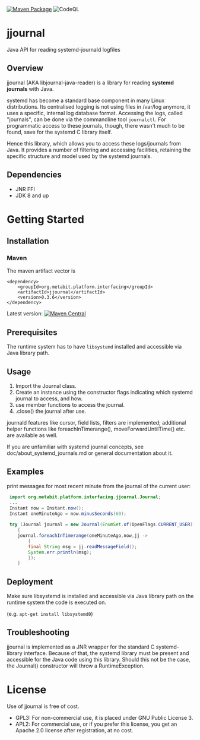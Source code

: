 [![Maven Package](https://github.com/meta-bit/jjournal/actions/workflows/maven-build.yml/badge.svg)](https://github.com/meta-bit/jjournal/actions/workflows/maven-build.yml)
![CodeQL](https://github.com/meta-bit/jjournal/workflows/CodeQL/badge.svg?branch=main)

# jjournal
Java API for reading systemd-journald logfiles

## Overview

jjournal (AKA libjournal-java-reader) is a library for reading **systemd journals** with Java.

systemd has become a standard base component in many Linux distributions.
Its centralised logging is not using files in /var/log anymore, it uses a specific, internal log database format. 
Accessing the logs, called "journals", can be done via the commandline tool `journalctl`.
For programmatic access to these journals, though, there wasn't much to be found, save for the systemd C library itself.

Hence this library, which allows you to access these logs/journals from Java.
It provides a number of filtering and accessing facilities, retaining the specific structure and model used by the systemd journals.

## Dependencies
* JNR FFI
* JDK 8 and up
# Getting Started
## Installation

### Maven
The maven artifact vector is

```maven
<dependency>
	<groupId>org.metabit.platform.interfacing</groupId>
	<artifactId>jjournal</artifactId>
	<version>0.3.6</version>
</dependency>
```

Latest version:
[![Maven Central](https://maven-badges.herokuapp.com/maven-central/com.github.meta-bit/jjournal/badge.svg)](https://search.maven.org/artifact/org.metabit.platform.interfacing/jjournal)

## Prerequisites

The runtime system has to have `libsystemd` installed and accessible via Java library path.

## Usage

1. Import the Journal class. 
2. Create an instance using the constructor flags indicating which systemd journal to access, and how.
3. use member functions to access the journal.
4. .close() the journal after use.

journald features like cursor, field lists, filters are implemented; additional helper functions
like foreachInTimerange(), moveForwardUntilTime() etc. are available as well.

If you are unfamiliar with systemd journal concepts, see doc/about_systemd_journals.md or general documentation about it.

## Examples

print messages for most recent minute from the journal of the current user:

```java
 import org.metabit.platform.interfacing.jjournal.Journal;
 ...
 Instant now = Instant.now();
 Instant oneMinuteAgo = now.minusSeconds(60);
 
 try (Journal journal = new Journal(EnumSet.of(OpenFlags.CURRENT_USER)))
    {
    journal.foreachInTimerange(oneMinuteAgo,now,jj ->
        {
        final String msg = jj.readMessageField();
        System.err.println(msg);
        });
    }
```


## Deployment

Make sure libsystemd is installed and accessible via Java library path on the runtime system the code is executed on.

(e.g. `apt-get install libsystemd0`)

## Troubleshooting

jjournal is implemented as a JNR wrapper for the standard C systemd-library interface.
Because of that, the systemd library must be present and accessible for the Java code using this library.
Should this not be the case, the Journal() constructor will throw a RuntimeException.

# License

Use of jjournal is free of cost.

* GPL3: For non-commercial use, it is placed under GNU Public License 3.
* APL2: For commercial use, or if you prefer this license, you get an Apache 2.0 license after registration, at no cost.
